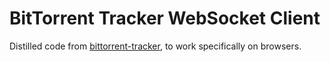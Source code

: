 # BitTorrent Tracker WebSocket Client

Distilled code from [bittorrent-tracker](https://www.npmjs.com/package/bittorrent-tracker), to work specifically on browsers.
